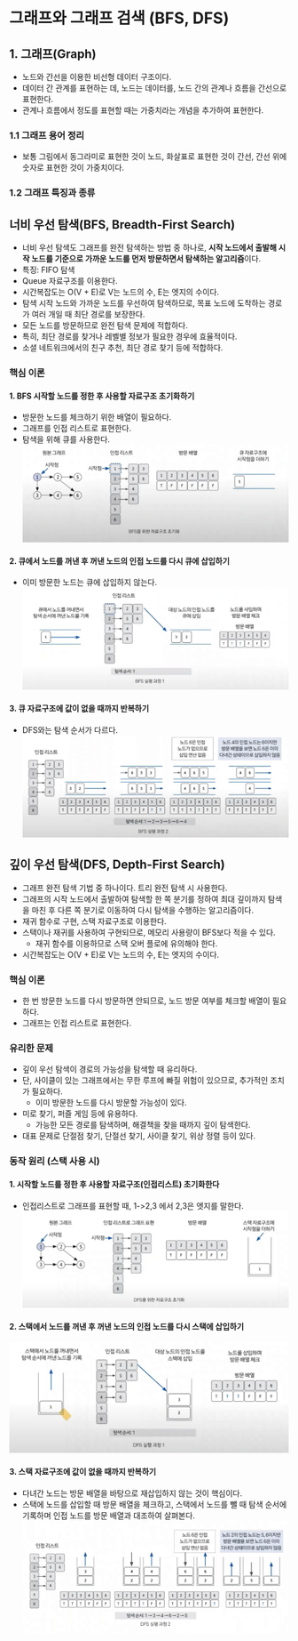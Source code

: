 # 그래프와 그래프 검색 (BFS, DFS)
## 1. 그래프(Graph)
- 노드와 간선을 이용한 비선형 데이터 구조이다.
- 데이터 간 관계를 표현하는 데, 노드는 데이터를, 노드 간의 관계나 흐름을 간선으로 표현한다.
- 관계나 흐름에서 정도를 표현할 때는 가중치라는 개념을 추가하여 표현한다.

### 1.1 그래프 용어 정리
- 보통 그림에서 동그라미로 표현한 것이 노드, 화살표로 표현한 것이 간선, 간선 위에 숫자로 표현한 것이 가중치이다.

### 1.2 그래프 특징과 종류



## 너비 우선 탐색(BFS, Breadth-First Search)
- 너비 우선 탐색도 그래프를 완전 탐색하는 방법 중 하나로, **시작 노드에서 출발해 시작 노드를 기준으로 가까운 노드를 먼저 방문하면서 탐색하는 알고리즘**이다.
- 특징: FIFO 탐색
- Queue 자료구조를 이용한다.
- 시간복잡도는 O(V + E)로 V는 노드의 수, E는 엣지의 수이다.
- 탐색 시작 노드와 가까운 노드를 우선하여 탐색하므로, 목표 노드에 도착하는 경로가 여러 개일 때 최단 경로를 보장한다.
- 모든 노드를 방문하므로 완전 탐색 문제에 적합하다.
- 특히, 최단 경로를 찾거나 레벨별 정보가 필요한 경우에 효율적이다.
- 소셜 네트워크에서의 친구 추천, 최단 경로 찾기 등에 적합하다.

### 핵심 이론
#### 1. BFS 시작할 노드를 정한 후 사용할 자료구조 초기화하기
- 방문한 노드를 체크하기 위한 배열이 필요하다.
- 그래프를 인접 리스트로 표현한다.
- 탐색을 위해 큐를 사용한다.
![BFS_1](/media/컴퓨터%20과학%20및%20소프트웨어%20공학/Algorithm/BFS_1.png)

#### 2. 큐에서 노드를 꺼낸 후 꺼낸 노드의 인접 노드를 다시 큐에 삽입하기
- 이미 방문한 노드는 큐에 삽입하지 않는다.
![BFS_2](/media/컴퓨터%20과학%20및%20소프트웨어%20공학/Algorithm/BFS_2.png)

#### 3. 큐 자료구조에 값이 없을 때까지 반복하기
- DFS와는 탐색 순서가 다르다.
![BFS_3](/media/컴퓨터%20과학%20및%20소프트웨어%20공학/Algorithm/BFS_3.png)



## 깊이 우선 탐색(DFS, Depth-First Search)
- 그래프 완전 탐색 기법 중 하나이다. 트리 완전 탐색 시 사용한다.
- 그래프의 시작 노드에서 출발하여 탐색할 한 쪽 분기를 정하여 최대 깊이까지 탐색을 마친 후 다른 쪽 분기로 이동하여 다시 탐색을 수행하는 알고리즘이다.
- 재귀 함수로 구현, 스택 자료구조로 이용한다.
- 스택이나 재귀를 사용하여 구현되므로, 메모리 사용량이 BFS보다 적을 수 있다.
	- 재귀 함수를 이용하므로 스택 오버 플로에 유의해야 한다.
- 시간복잡도는 O(V + E)로 V는 노드의 수, E는 엣지의 수이다.

### 핵심 이론
- 한 번 방문한 노드를 다시 방문하면 안되므로, 노드 방문 여부를 체크할 배열이 필요하다.
- 그래프는 인접 리스트로 표현한다.

### 유리한 문제
- 깊이 우선 탐색이 경로의 가능성을 탐색할 때 유리하다.
- 단, 사이클이 있는 그래프에서는 무한 루프에 빠질 위험이 있으므로, 추가적인 조치가 필요하다.
	- 이미 방문한 노드를 다시 방문할 가능성이 있다.
- 미로 찾기, 퍼즐 게임 등에 유용하다.
	- 가능한 모든 경로를 탐색하며, 해결책을 찾을 때까지 깊이 탐색한다.
- 대표 문제로 단절점 찾기, 단절선 찾기, 사이클 찾기, 위상 정렬 등이 있다.

### 동작 원리 (스택 사용 시)
#### 1. 시작할 노드를 정한 후 사용할 자료구조(인접리스트) 초기화한다
- 인접리스트로 그래프를 표현할 때, 1->2,3 에서 2,3은 엣지를 말한다.
![DFS_1_초기화](/media/컴퓨터%20과학%20및%20소프트웨어%20공학/Algorithm/DFS_1_초기화.png)

#### 2. 스택에서 노드를 꺼낸 후 꺼낸 노드의 인접 노드를 다시 스택에 삽입하기
![DFS_2](/media/컴퓨터%20과학%20및%20소프트웨어%20공학/Algorithm/DFS_2.png)

#### 3. 스택 자료구조에 값이 없을 때까지 반복하기
- 다녀간 노드는 방문 배열을 바탕으로 재삽입하지 않는 것이 핵심이다.
- 스택에 노드를 삽입할 때 방문 배열을 체크하고, 스택에서 노드를 뺄 때 탐색 순서에 기록하며 인접 노드를 방문 배열과 대조하여 살펴본다.
![DFS_3](/media/컴퓨터%20과학%20및%20소프트웨어%20공학/Algorithm/DFS_3.png)